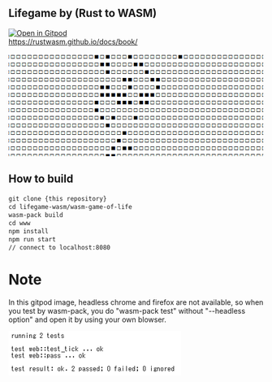 ## Lifegame by (Rust to WASM)

[![Open in Gitpod](https://gitpod.io/button/open-in-gitpod.svg)](https://gitpod.io/#https://github.com/yukarinoki/lifegame-wasm)  
https://rustwasm.github.io/docs/book/  

![demo](https://github.com/yukarinoki/lifegame-wasm/blob/master/lifegame.gif)

## How to build

```
git clone {this repository}  
cd lifegame-wasm/wasm-game-of-life  
wasm-pack build  
cd www  
npm install  
npm run start  
// connect to localhost:8080   
```


# Note
In this gitpod image, headless chrome and firefox are not available, so when you test by wasm-pack, you do "wasm-pack test" without "--headless option" and open it by using your own blowser.   
    
![test_result](https://github.com/yukarinoki/lifegame-wasm/blob/master/image.png)
